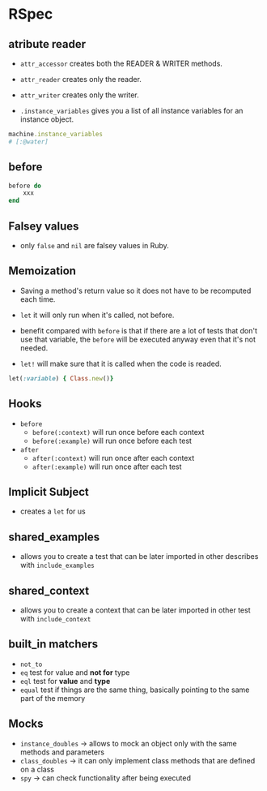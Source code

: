 # RSpec

## atribute reader

- `attr_accessor` creates both the READER & WRITER methods.
- `attr_reader` creates only the reader.
- `attr_writer` creates only the writer.

- `.instance_variables` gives you a list of all instance variables for an instance object.

```ruby
machine.instance_variables
# [:@water]
```

## before

```ruby
before do
    xxx
end
```

## Falsey values

- only `false` and `nil` are falsey values in Ruby.

## Memoization

- Saving a method's return value so it does not have to be recomputed each time.

- `let` it will only run when it's called, not before.
- benefit compared with `before` is that if there are a lot of tests that don't use that variable, the `before` will be executed anyway even that it's not needed.
- `let!` will make sure that it is called when the code is readed.

```ruby
let(:variable) { Class.new()}
```

## Hooks

- `before`
  - `before(:context)` will run once before each context
  - `before(:example)` will run once before each test
- `after`
  - `after(:context)` will run once after each context
  - `after(:example)` will run once after each test

## Implicit Subject

- creates a `let` for us

## shared_examples

- allows you to create a test that can be later imported in other describes with `include_examples`

## shared_context

- allows you to create a context that can be later imported in other test with `include_context`

## built_in matchers

- `not_to`
- `eq` test for value and **not for** type
- `eql` test for **value** and **type**
- `equal` test if things are the same thing, basically pointing to the same part of the memory

## Mocks

- `instance_doubles` -> allows to mock an object only with the same methods and parameters
- `class_doubles` -> it can only implement class methods that are defined on a class
- `spy` -> can check functionality after being executed
